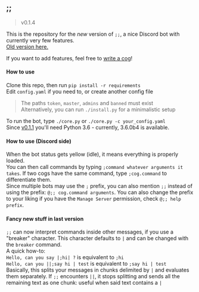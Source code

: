 ## ;;

> v0.1.4

This is the repository for the *new* version of `;;`,
a nice Discord bot with currently very few features.  
[Old version here.](http://github.com/Zeroji/semicold)

If you want to add features, feel free to [write a cog](https://github.com/Zeroji/semicolon/blob/master/docs/cogs.md)!

#### How to use

Clone this repo, then run `pip install -r requirements`  
Edit `config.yaml` if you need to, or create another config file
  
> The paths `token`, `master`, `admins` and `banned` must exist  
> Alternatively, you can run `./install.py` for a minimalistic setup

To run the bot, type `./core.py` or `./core.py -c your_config.yaml`  
Since [v0.1.1](https://github.com/Zeroji/semicolon/releases/tag/v0.1.1) you'll need Python 3.6 - currently, 3.6.0b4 is available.

#### How to use (Discord side)

When the bot status gets yellow (idle), it means everything is properly loaded.  
You can then call commands by typing `;command whatever arguments it takes`.
If two cogs have the same command, type `;cog.command` to differentiate them.  
Since multiple bots may use the `;` prefix, you can also mention `;;` instead of using the prefix:
`@;; cog.command arguments`. You can also change the prefix to your liking if you have
the `Manage Server` permission, check `@;; help prefix`.

#### Fancy new stuff in last version

`;;` can now interpret commands inside other messages, if you use a "breaker" character.
This character defaults to `|` and can be changed with the `breaker` command.  
A quick how-to:  
`Hello, can you say |;hi| ?` is equivalent to `;hi`  
`Hello, can you ||;say hi | test` is equivalent to `;say hi | test`  
Basically, this splits your messages in chunks delimited by `|` and evaluates them separately.
If `;;` encounters `||`, it stops splitting and sends all the remaining text as one chunk: useful
when said text contains a `|` 
